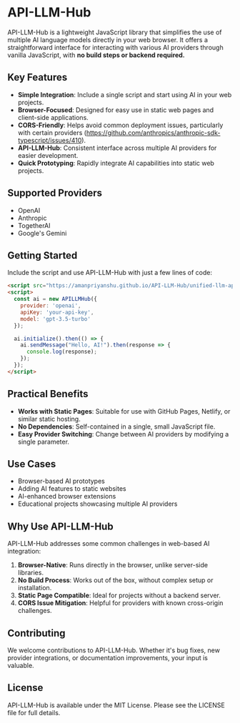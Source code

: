 # API-LLM-Hub

API-LLM-Hub is a lightweight JavaScript library that simplifies the use of multiple AI language models directly in your web browser. It offers a straightforward interface for interacting with various AI providers through vanilla JavaScript, with **no build steps or backend required.**

## Key Features

- **Simple Integration**: Include a single script and start using AI in your web projects.
- **Browser-Focused**: Designed for easy use in static web pages and client-side applications.
- **CORS-Friendly**: Helps avoid common deployment issues, particularly with certain providers (https://github.com/anthropics/anthropic-sdk-typescript/issues/410).
- **API-LLM-Hub**: Consistent interface across multiple AI providers for easier development.
- **Quick Prototyping**: Rapidly integrate AI capabilities into static web projects.

## Supported Providers

- OpenAI
- Anthropic
- TogetherAI
- Google's Gemini

## Getting Started

Include the script and use API-LLM-Hub with just a few lines of code:

```html
<script src="https://amanpriyanshu.github.io/API-LLM-Hub/unified-llm-api.js" type="module"></script>
<script>
  const ai = new APILLMHub({
    provider: 'openai',
    apiKey: 'your-api-key',
    model: 'gpt-3.5-turbo'
  });

  ai.initialize().then(() => {
    ai.sendMessage("Hello, AI!").then(response => {
      console.log(response);
    });
  });
</script>
```

## Practical Benefits

- **Works with Static Pages**: Suitable for use with GitHub Pages, Netlify, or similar static hosting.
- **No Dependencies**: Self-contained in a single, small JavaScript file.
- **Easy Provider Switching**: Change between AI providers by modifying a single parameter.

## Use Cases

- Browser-based AI prototypes
- Adding AI features to static websites
- AI-enhanced browser extensions
- Educational projects showcasing multiple AI providers

## Why Use API-LLM-Hub

API-LLM-Hub addresses some common challenges in web-based AI integration:

1. **Browser-Native**: Runs directly in the browser, unlike server-side libraries.
2. **No Build Process**: Works out of the box, without complex setup or installation.
3. **Static Page Compatible**: Ideal for projects without a backend server.
4. **CORS Issue Mitigation**: Helpful for providers with known cross-origin challenges.

## Contributing

We welcome contributions to API-LLM-Hub. Whether it's bug fixes, new provider integrations, or documentation improvements, your input is valuable.

## License

API-LLM-Hub is available under the MIT License. Please see the LICENSE file for full details.
